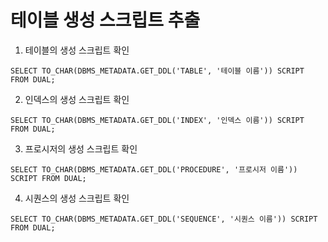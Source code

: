 # 테이블 생성 스크립트 추출
1. 테이블의 생성 스크립트 확인
```oracle-sql
SELECT TO_CHAR(DBMS_METADATA.GET_DDL('TABLE', '테이블 이름')) SCRIPT FROM DUAL;
```
2. 인덱스의 생성 스크립트 확인
```oracle-sql
SELECT TO_CHAR(DBMS_METADATA.GET_DDL('INDEX', '인덱스 이름')) SCRIPT FROM DUAL;
```
3. 프로시저의 생성 스크립트 확인
```oracle-sql
SELECT TO_CHAR(DBMS_METADATA.GET_DDL('PROCEDURE', '프로시저 이름')) SCRIPT FROM DUAL;
```
4. 시퀀스의 생성 스크립트 확인
```oracle-sql
SELECT TO_CHAR(DBMS_METADATA.GET_DDL('SEQUENCE', '시퀀스 이름')) SCRIPT FROM DUAL;
```
